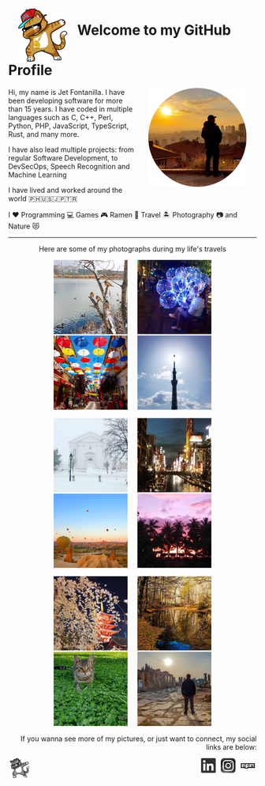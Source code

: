 <div>  
  <h1><img width="100" alt="Welcome Dab" src="https://raw.githubusercontent.com/jetfontanilla/jetfontanilla/master/images/dabbing-cat-2.png" align="middle" hspace="20" />Welcome to my GitHub Profile</h1>
</div>


<div>
  <img alt="My Profile Pic" src="https://raw.githubusercontent.com/jetfontanilla/jetfontanilla/master/images/me.png" align="right" hspace="20" />
  <p>Hi, my name is Jet Fontanilla. I have been developing software for more than 15 years. I have coded in multiple languages such as C, C++, Perl, Python, PHP, JavaScript, TypeScript, Rust, and many more.</p>
  <p>I have also lead multiple projects: from regular Software Development, to DevSecOps, Speech Recognition and Machine Learning</p>
  <p>I have lived and worked around the world 🇵🇭🇺🇸🇯🇵🇹🇷</p>
  <p>I ❤️ Programming 💻 Games 🎮 Ramen 🍜 Travel 🏝️ Photography 📷 and Nature 😻</p>
</div>

---

<p align="center">Here are some of my photographs during my life's travels</p>
<p align="center"><img src="https://raw.githubusercontent.com/jetfontanilla/jetfontanilla/master/images/gallery/1.png" hspace="10" /><img src="https://raw.githubusercontent.com/jetfontanilla/jetfontanilla/master/images/gallery/2.png" hspace="10" /><img src="https://raw.githubusercontent.com/jetfontanilla/jetfontanilla/master/images/gallery/3.png" hspace="10" /><img src="https://raw.githubusercontent.com/jetfontanilla/jetfontanilla/master/images/gallery/4.png" hspace="10" /></p>
<p align="center"><img src="https://raw.githubusercontent.com/jetfontanilla/jetfontanilla/master/images/gallery/5.png" hspace="10" /><img src="https://raw.githubusercontent.com/jetfontanilla/jetfontanilla/master/images/gallery/6.png" hspace="10" /><img src="https://raw.githubusercontent.com/jetfontanilla/jetfontanilla/master/images/gallery/7.png" hspace="10" /><img src="https://raw.githubusercontent.com/jetfontanilla/jetfontanilla/master/images/gallery/8.png" hspace="10" /></p>
<p align="center"><img src="https://raw.githubusercontent.com/jetfontanilla/jetfontanilla/master/images/gallery/9.png" hspace="10" /><img src="https://raw.githubusercontent.com/jetfontanilla/jetfontanilla/master/images/gallery/10.png" hspace="10" /><img src="https://raw.githubusercontent.com/jetfontanilla/jetfontanilla/master/images/gallery/11.png" hspace="10" /><img src="https://raw.githubusercontent.com/jetfontanilla/jetfontanilla/master/images/gallery/12.png" hspace="10" /></p>

<p align="right">If you wanna see more of my pictures, or just want to connect, my social links are below:</p>
<p align="right"><img alt="Cat Dab" src="https://raw.githubusercontent.com/jetfontanilla/jetfontanilla/master/images/dabbing-cat.png" width="40" height="40" hspace="3" align="left" /><a href="https://www.linkedin.com/in/jetfontanilla" target="_blank"><img alt="LinkedIn" src="https://raw.githubusercontent.com/jetfontanilla/jetfontanilla/master/images/linkedin.png" width="30" height="30" hspace="3" /></a>
<a href="https://www.instagram.com/agiwiz/" target="_blank"><img alt="Instagram" src="https://raw.githubusercontent.com/jetfontanilla/jetfontanilla/master/images/instagram.png" width="30" height="30" hspace="3" /></a>
<a href="https://www.npmjs.com/~jetlogs" target="_blank"><img alt="npm" src="https://raw.githubusercontent.com/jetfontanilla/jetfontanilla/master/images/npm.png" width="30" height="30" hspace="3" /></a></p>
